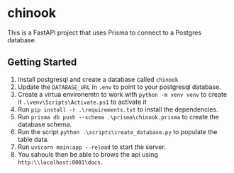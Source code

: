 # chinook

This is a FastAPI project that uses Prisma to connect to a Postgres database.

## Getting Started

1. Install postgresql and create a database called `chinook`
2. Update the `DATABASE_URL` in `.env` to point to your postgresql database.
3. Create a virtua environemtn to work with 
     `python -m venv venv` to create it 
     `.\venv\Scripts\Activate.ps1` to activate it 
3. Run `pip install -r .\requirements.txt` to install the dependencies.
4. Run `prisma db push --schema .\prisma\chinook.prisma` to create the database schema.
5. Run the script `python .\scripts\create_database.py` to populate the table data.
6. Run `uvicorn main:app --reload` to start the server.
7. You sahouls then be able to brows the api using
    `http:\\localhost:8001\docs`.



